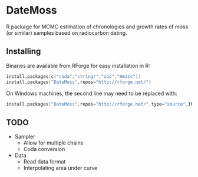 # DateMoss

R package for MCMC estimation of chronologies and growth rates of moss
(or similar) samples based on radiocarbon dating.

## Installing

Binaries are available from RForge for easy installation in R:

```s
install.packages(c("coda","stringr","zoo","Hmisc"))
install.packages("DateMoss",repos="http://rforge.net/")
```

On Windows machines, the second line may need to be replaced with:

```s
install.packages("DateMoss",repos="http://rforge.net/",type="source",INSTALL_opts="--no-multiarch")
```


## TODO

- Sampler
  - Allow for multiple chains
  - Coda conversion
- Data
  - Read data format
  - Interpolating area under curve



